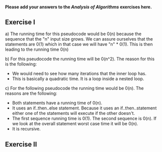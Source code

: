 #### Please add your answers to the ***Analysis of  Algorithms*** exercises here.

## Exercise I

a) The running time for this pseudocode would be 0(n) because the sequence that the "n" input size grows. We can assure ourselves that the statements are 0(1) which in that case we will have "n" * 0(1). This is then leading to the running time 0(n)


b) For this pseudocode the running time will be 0(n^2). The reason for this is the following:

* We would need to see how many iterations that the inner loop has. 
* This is basically a quadratic time. It is a loop inside a nested loop.


c) For the following pseudocode the running time would be 0(n). The reasons are the following:

* Both statements have a running time of 0(n).
* It uses an if..then..else statement. Because it uses an if..then..statement either one of the statements will execute if the other doesn't.
* The first sequence running time is 0(1). The second sequence is 0(n). If we look at the overall statement worst case time it will be 0(n).
* It is recursive.

## Exercise II


